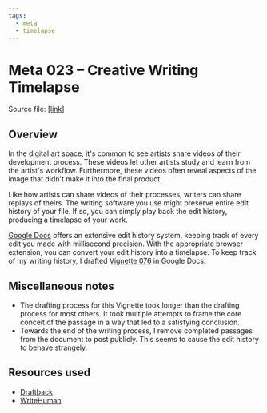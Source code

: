 ```yaml
---
tags:
  - meta
  - timelapse
---
```


# Meta 023 – Creative Writing Timelapse

Source file: [[link]](https://docs.google.com/document/d/109FaUEJepsfjKjyuQbfXJVunblekCpYfujH9J8X6zuA/edit)

## Overview

In the digital art space, it's common to see artists share videos of their development process. These videos let other artists study and learn from the artist's workflow. Furthermore, these videos often reveal aspects of the image that didn't make it into the final product.

Like how artists can share videos of their processes, writers can share replays of theirs. The writing software you use might preserve entire edit history of your file. If so, you can simply play back the edit history, producing a timelapse of your work.

[Google Docs](https://www.google.com/docs/about/) offers an extensive edit history system, keeping track of every edit you made with millisecond precision. With the appropriate browser extension, you can convert your edit history into a timelapse. To keep track of my writing history, I drafted [Vignette 076](2024-05-02_vignette-076_matchup.md) in Google Docs.

## Miscellaneous notes

- The drafting process for this Vignette took longer than the drafting process for most others. It took multiple attempts to frame the core conceit of the passage in a way that led to a satisfying conclusion.
- Towards the end of the writing process, I remove completed passages from the document to post publicly. This seems to cause the edit history to behave strangely.

## Resources used

- [Draftback](https://chromewebstore.google.com/detail/draftback/nnajoiemfpldioamchanognpjmocgkbg)
- [WriteHuman](https://chromewebstore.google.com/detail/writehuman-history-replay/bfaogmhmapcefhmkdablidkcgkgnhghl)
